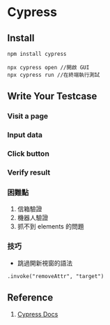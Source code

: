 # Cypress

## Install
```
npm install cypress

npx cypress open //開啟 GUI
npx cypress run //在終端執行測試
```

## Write Your Testcase
### Visit a page
### Input data
### Click button
### Verify result

### 困難點
1. 信箱驗證
2. 機器人驗證
3. 抓不到 elements 的問題

### 技巧
- 跳過開新視窗的語法
```
.invoke("removeAttr", "target")
```
## Reference
1. [Cypress Docs](https://docs.cypress.io/guides/end-to-end-testing/writing-your-first-end-to-end-test)
